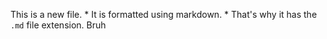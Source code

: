 This is a new file. * It is formatted using markdown. * That's why it has the `.md` file extension.
Bruh
